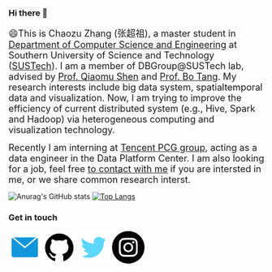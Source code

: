 ### Hi there 👋
<font size=4>😄This is Chaozu Zhang (张超祖), a master student in [Department of Computer Science and Engineering](https://cse.sustech.edu.cn/) at Southern University of Science and Technology ([SUSTech](www.sustech.edu.cn)). I am a member of DBGroup@SUSTech lab, advised by [Prof. Qiaomu Shen](https://www.shenqiaomu.com/about/) and [Prof. Bo Tang](https://acm.sustech.edu.cn/btang/). My research interests include big data system, spatialtemporal data and visualization. Now, I am trying to improve the efficiency of current distributed system (e.g., Hive, Spark and Hadoop) via heterogeneous computing and visualization technology.</font>

<font size=4>Recently I am interning at [Tencent PCG group](https://www.tencent.com/en-us/), acting as a data engineer in the Data Platform Center. I am also looking for a job, feel free [to contact with me](zhangcz2021@mail.sustech.edu.cn) if you are intersted in me, or we share common research interst.</font>
<br/>


![Anurag's GitHub stats](https://github-readme-stats.vercel.app/api?username=ChrisZcu&show_icons=true&theme=radical&hide_border=true&card_width=400&line_height=20)
[![Top Langs](https://github-readme-stats.vercel.app/api/top-langs/?username=ChrisZcu&show_icons=true&theme=radical&layout=compact&card_width=400)](https://github.com/anuraghazra/github-readme-stats)


### Get in touch

[![Email](./image/email_cion.svg)](zhangcz2021@mail.sustech.edu.cn)
[![GitHub](./image/github-fill.svg)](https://github.com/ChrisZcu)
[![Twitter](./image/twitter.svg)](https://twitter.com/TeeChris13/)
[![Instagram](./image/ins.svg)](https://www.instagram.com/chrizcu/)
<!-- [![Pixabay](https://img.shields.io/badge/Pixabay-white?logo=pixabay)](https://pixabay.com/zh/users/lilian90-1322641/) -->

<!--
**ChrisZcu/ChrisZcu** is a ✨ _special_ ✨ repository because its `README.md` (this file) appears on your GitHub profile.

Here are some ideas to get you started:

- 🔭 I’m currently working on ...
- 🌱 I’m currently learning ...
- 👯 I’m looking to collaborate on ...
- 🤔 I’m looking for help with ...
- 💬 Ask me about ...
- 📫 How to reach me: ...
- 😄 Pronouns: ...
- ⚡ Fun fact: ...
-->
